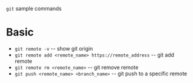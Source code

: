 `git` sample commands

# Basic

- `git remote -v`           -- show git origin
- `git remote add <remote_name> https://remote_address`           -- git add remote
- `git remote rm <remote_name>`           -- git remove remote
- `git push <remote_name> <branch_name>`           -- git push to a specific remote